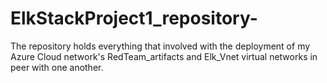# ElkStackProject1_repository-
The repository holds everything that involved with the deployment of my Azure Cloud network's RedTeam_artifacts and Elk_Vnet virtual networks in peer with one another.
